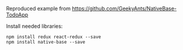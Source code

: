 Reproduced example from https://github.com/GeekyAnts/NativeBase-TodoApp

Install needed libraries:
```
npm install redux react-redux --save
npm install native-base --save
```
